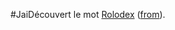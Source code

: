 #JaiDécouvert le mot [Rolodex](https://fr.wikipedia.org/wiki/Rolodex) ([from](https://youtu.be/Y67A1Hihcas?si=wqgubHKGyHQ44whb)).